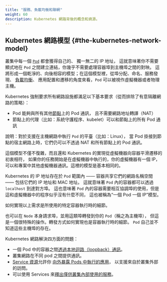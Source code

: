 ```yaml
---
title: "服務、負載均衡和聯網"
weight: 60
description: Kubernetes 網路背後的概念和資源。
---
```


<!--
## The Kubernetes network model

Every [`Pod`](/docs/concepts/workloads/pods/) in a cluster gets its own unique cluster-wide IP address. 
This means you do not need to explicitly create links between `Pods` and you
almost never need to deal with mapping container ports to host ports.  
This creates a clean, backwards-compatible model where `Pods` can be treated
much like VMs or physical hosts from the perspectives of port allocation,
naming, service discovery, [load balancing](/docs/concepts/services-networking/ingress/#load-balancing),
application configuration, and migration.
-->
## Kubernetes 網路模型   {#the-kubernetes-network-model}

叢集中每一個 [`Pod`](/zh-cn/docs/concepts/workloads/pods/) 都會獲得自己的、
獨一無二的 IP 地址，
這就意味著你不需要顯式地在 `Pod` 之間建立連結，你幾乎不需要處理容器埠到主機埠之間的對映。
這將形成一個乾淨的、向後相容的模型；在這個模型裡，從埠分配、命名、服務發現、
[負載均衡](/zh-cn/docs/concepts/services-networking/ingress/#load-balancing)、
應用配置和遷移的角度來看，`Pod` 可以被視作虛擬機器或者物理主機。

<!--
Kubernetes imposes the following fundamental requirements on any networking
implementation (barring any intentional network segmentation policies):
-->
Kubernetes 強制要求所有網路設施都滿足以下基本要求（從而排除了有意隔離網路的策略）：

<!--
* pods can communicate with all other pods on any other [node](/docs/concepts/architecture/nodes/) 
  without NAT
* agents on a node (e.g. system daemons, kubelet) can communicate with all
  pods on that node
-->
* Pod 能夠與所有其他[節點](/zh-cn/docs/concepts/architecture/nodes/)上的 Pod 通訊，
  且不需要網路地址轉譯（NAT）
* 節點上的代理（比如：系統守護程序、kubelet）可以和節點上的所有 Pod 通訊

<!--
Note: For those platforms that support `Pods` running in the host network (e.g.
Linux), when pods are attached to the host network of a node they can still communicate 
with all pods on all nodes without NAT.
-->
說明：對於支援在主機網路中執行 `Pod` 的平臺（比如：Linux），
當 Pod 掛接到節點的宿主網路上時，它們仍可以不透過 NAT 和所有節點上的 Pod 通訊。

<!--
This model is not only less complex overall, but it is principally compatible
with the desire for Kubernetes to enable low-friction porting of apps from VMs
to containers.  If your job previously ran in a VM, your VM had an IP and could
talk to other VMs in your project.  This is the same basic model.

Kubernetes IP addresses exist at the `Pod` scope - containers within a `Pod`
share their network namespaces - including their IP address and MAC address.
This means that containers within a `Pod` can all reach each other's ports on
`localhost`. This also means that containers within a `Pod` must coordinate port
usage, but this is no different from processes in a VM.  This is called the
"IP-per-pod" model.
-->
這個模型不僅不復雜，而且還和 Kubernetes 的實現從虛擬機器向容器平滑遷移的初衷相符，
如果你的任務開始是在虛擬機器中執行的，你的虛擬機器有一個 IP，
可以和專案中其他虛擬機器通訊。這裡的模型是基本相同的。

Kubernetes 的 IP 地址存在於 `Pod` 範圍內 —— 容器共享它們的網路名稱空間 ——
包括它們的 IP 地址和 MAC 地址。
這就意味著 `Pod` 內的容器都可以透過 `localhost` 到達對方埠。
這也意味著 `Pod` 內的容器需要相互協調埠的使用，但是這和虛擬機器中的程序似乎沒有什麼不同，
這也被稱為“一個 Pod 一個 IP”模型。

<!--
How this is implemented is a detail of the particular container runtime in use.

It is possible to request ports on the `Node` itself which forward to your `Pod`
(called host ports), but this is a very niche operation. How that forwarding is
implemented is also a detail of the container runtime. The `Pod` itself is
blind to the existence or non-existence of host ports.
-->
如何實現以上需求是所使用的特定容器執行時的細節。

也可以在 `Node` 本身請求埠，並用這類埠轉發到你的 `Pod`（稱之為主機埠），
但這是一個很特殊的操作。轉發方式如何實現也是容器執行時的細節。
`Pod` 自己並不知道這些主機埠的存在。

<!--
Kubernetes networking addresses four concerns:
- Containers within a Pod [use networking to communicate](/docs/concepts/services-networking/dns-pod-service/) via loopback.
- Cluster networking provides communication between different Pods.
- The [Service resource](/docs/concepts/services-networking/service/) lets you [expose an application running in Pods](/docs/concepts/services-networking/connect-applications-service/) to be reachable from outside your cluster.
- You can also use Services to [publish services only for consumption inside your cluster](/docs/concepts/services-networking/service-traffic-policy/).
-->

Kubernetes 網路解決四方面的問題：

- 一個 Pod 中的容器之間[透過本地迴路（loopback）通訊](/zh-cn/docs/concepts/services-networking/dns-pod-service/)。
- 叢集網路在不同 pod 之間提供通訊。
- [Service 資源](/zh-cn/docs/concepts/services-networking/service/)允許你
  [向外暴露 Pods 中執行的應用](/zh-cn/docs/concepts/services-networking/connect-applications-service/)，
  以支援來自於叢集外部的訪問。
- 可以使用 Services 來[釋出僅供叢集內部使用的服務](/zh-cn/docs/concepts/services-networking/service-traffic-policy/)。
